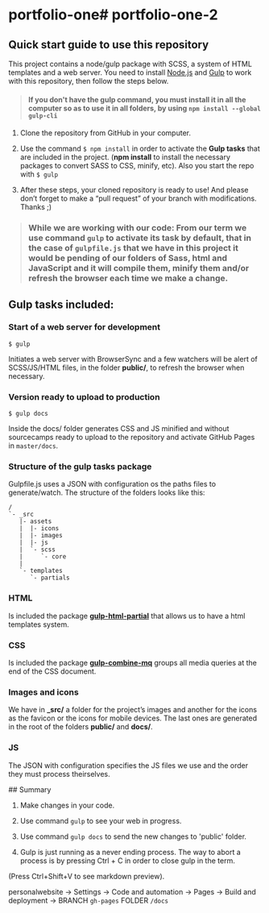 # portfolio-one# portfolio-one-2

## Quick start guide to use this repository

This project contains a node/gulp package with SCSS, a system of HTML templates and a web server. You need to install [Node.js](https://nodejs.org/) and [Gulp](https://gulpjs.com) to work with this repository, then follow the steps below.

>#### If you don't have the gulp command, you must install it in all the computer so as to use it in all folders, by using `npm install --global gulp-cli`

1. Clone the repository from GitHub in your computer.

2. Use the command `$ npm install` in order to activate the **Gulp tasks** that are included in the project. (**npm install** to install the necessary packages to convert SASS to CSS, minify, etc). Also you start the repo with `$ gulp`

3. After these steps, your cloned repository is ready to use! And please don’t forget to make a “pull request” of your branch with modifications. Thanks ;)

> ### While we are working with our code: From our term we use command `gulp` to activate its task by default, that in the case of `gulpfile.js` that we have in this project it would be pending of our folders of Sass, html and JavaScript and it will compile them, minify them and/or refresh the browser each time we make a change.

## Gulp tasks included:

### Start of a web server for development
```
$ gulp
```
Initiates a web server with BrowserSync and a few watchers will be alert of SCSS/JS/HTML files, in the folder **public/**, to refresh the browser when necessary.

### Version ready to upload to production
```
$ gulp docs
```
Inside the docs/ folder generates CSS and JS minified and without sourcecamps ready to upload to the repository and activate GitHub Pages in `master/docs`.

### Structure of the gulp tasks package
Gulpfile.js uses a JSON with configuration os the paths files to generate/watch.
The structure of the folders looks like this:
```
/
`- _src
   |- assets
   |  |- icons
   |  |- images
   |  |- js
   |  `- scss
   |     `- core
   |
   `- templates
      `- partials

```

### HTML
Is included the package [**gulp-html-partial**](https://www.npmjs.com/package/gulp-html-partial) that allows us to have a html templates system.

### CSS
Is included the package [**gulp-combine-mq**](https://www.npmjs.com/package/gulp-combine-mq) groups all media queries at the end of the CSS document.

### Images and icons
We have in **_src/** a folder for the project’s images and another for the icons as the favicon  or the icons for mobile devices. The last ones are generated in the root of the folders **public/** and **docs/**.

### JS
The JSON with configuration specifies the JS files we use and the order they must process theirselves.


## Summary

1. Make changes in your code.

2. Use command ```gulp``` to see your web in progress.

3. Use command ```gulp docs``` to send the new changes to 'public' folder.

4. Gulp is just running as a never ending process. The way to abort a process is by pressing Ctrl + C in order to close gulp in the term.

(Press Ctrl+Shift+V to see markdown preview).


personalwebsite → Settings → Code and automation → Pages → Build and deployment → BRANCH ```gh-pages``` FOLDER ```/docs```


